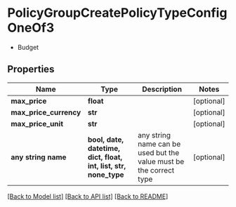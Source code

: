 # PolicyGroupCreatePolicyTypeConfigOneOf3

- Budget 

## Properties
Name | Type | Description | Notes
------------ | ------------- | ------------- | -------------
**max_price** | **float** |  | [optional] 
**max_price_currency** | **str** |  | [optional] 
**max_price_unit** | **str** |  | [optional] 
**any string name** | **bool, date, datetime, dict, float, int, list, str, none_type** | any string name can be used but the value must be the correct type | [optional]

[[Back to Model list]](../README.md#documentation-for-models) [[Back to API list]](../README.md#documentation-for-api-endpoints) [[Back to README]](../README.md)


